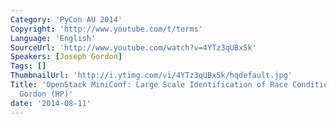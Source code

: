 ```yaml
---
Category: 'PyCon AU 2014'
Copyright: 'http://www.youtube.com/t/terms'
Language: 'English'
SourceUrl: 'http://www.youtube.com/watch?v=4YTz3qUBxSk'
Speakers: [Joseph Gordon]
Tags: []
ThumbnailUrl: 'http://i.ytimg.com/vi/4YTz3qUBxSk/hqdefault.jpg'
Title: 'OpenStack MiniConf: Large Scale Identification of Race Conditions  by Joseph
  Gordon (HP)'
date: '2014-08-11'
---
```


